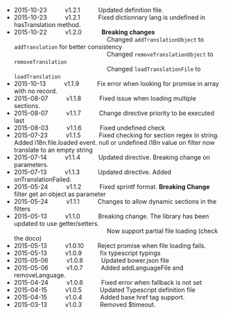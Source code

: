 * 2015-10-23   v1.2.1   Updated definition file.  
* 2015-10-23   v1.2.1   Fixed dictionnary lang is undefined in hasTranslation method.  
* 2015-10-22   v1.2.0    **Breaking changes**  
                        Changed ```addTranslationObject``` to ```addTranslation``` for better consistency   
                        Changed ```removeTranslationObject``` to ```removeTranslation```    
                        Changed ```loadTranslationFile``` to ```loadTranslation```    
* 2015-10-13   v1.1.9   Fix error when looking for promise in array with no record.
* 2015-08-07   v1.1.8   Fixed issue when loading multiple sections.
* 2015-08-07   v1.1.7   Change directive priority to be executed last
* 2015-08-03   v1.1.6   Fixed undefined check   
* 2015-07-23   v1.1.5   Fixed checking for section regex in string.  Added i18n.file.loaded event.  null or undefined i18n value on filter now translate to an empty string   
* 2015-07-14   v1.1.4   Updated directive.  Breaking change on parameters.   
* 2015-07-13   v1.1.3   Updated directive.  Added onTranslationFailed.   
* 2015-05-24   v1.1.2   Fixed sprintf format. **Breaking Change** filter get an object as parameter
* 2015-05-24   v1.1.1   Changes to allow dynamic sections in the filters
* 2015-05-13   v1.1.0   Breaking change. The library has been updated to use getter/setters.   
                        Now support partial file loading (check the doco)
* 2015-05-13   v1.0.10   Reject promise when file loading fails.
* 2015-05-13   v1.0.9   fix typescript typings
* 2015-05-06   v1.0.8   Updated bower.json file 
* 2015-05-06   v1.0.7   Added addLanguageFile and removeLanguage. 
* 2015-04-24   v1.0.6   Fixed error when fallback is not set  
* 2015-04-15   v1.0.5   Updated Typescript definition file  
* 2015-04-15   v1.0.4   Added base href tag support.  
* 2015-03-13   v1.0.3   Removed $timeout.  
